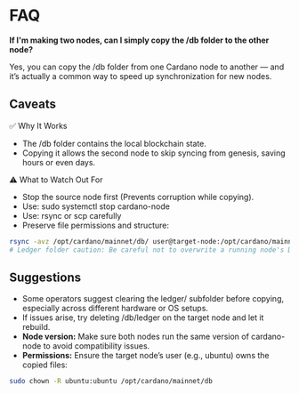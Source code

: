 # FAQ

**If I'm making two nodes, can I simply copy the /db folder to the other node?**

Yes, you can copy the /db folder from one Cardano node to another — and it’s actually a common way to speed up synchronization for new nodes.

## Caveats

✅ Why It Works
- The /db folder contains the local blockchain state.
- Copying it allows the second node to skip syncing from genesis, saving hours or even days.

⚠️ What to Watch Out For
- Stop the source node first (Prevents corruption while copying).
- Use: sudo systemctl stop cardano-node
- Use: rsync or scp carefully
- Preserve file permissions and structure:

```bash
rsync -avz /opt/cardano/mainnet/db/ user@target-node:/opt/cardano/mainnet/db/
# Ledger folder caution: Be careful not to overwrite a running node's DB
```
## Suggestions

- Some operators suggest clearing the ledger/ subfolder before copying, especially across different hardware or OS setups.
- If issues arise, try deleting /db/ledger on the target node and let it rebuild.
- **Node version:** Make sure both nodes run the same version of cardano-node to avoid compatibility issues.
- **Permissions:** Ensure the target node’s user (e.g., ubuntu) owns the copied files:

```bash
sudo chown -R ubuntu:ubuntu /opt/cardano/mainnet/db
```